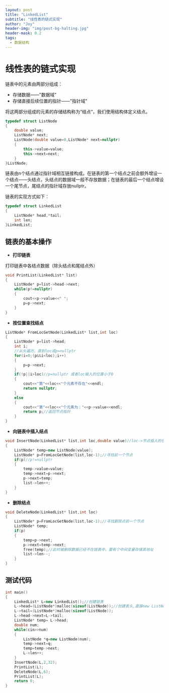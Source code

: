 ```yaml
---
layout: post
title: "LinkedList"
subtitle: "线性表的链式实现"
author: "Joy"
header-img: "img/post-bg-halting.jpg"
header-mask: 0.2
tags:
  - 数据结构
---
```


# 线性表的链式实现

链表中的元素由两部分组成：

- 存储数据——"数据域"
- 存储直接后续位置的指针——"指针域"

将这两部分组成的元素的存储结构称为“结点“，我们使用结构体定义结点。

```c++
typedef struct ListNode
{
    double value;
    ListNode* next;
    ListNode(double value=0,ListNode* next=nullptr)
    {
        this->value=value;
        this->next=next;
    }
}ListNode;
```

链表由n个结点通过指针域相互链接构成。在链表的第一个结点之前会额外增设一个结点——头结点，头结点的数据域一般不存放数据；在链表的最后一个结点增设一个尾节点，尾结点的指针域存放nullptr。

链表的实现方式如下：

```c++
typedef struct LinkedList
{
    ListNode* head,*tail;
    int len;
}LinkedList;
```

## 链表的基本操作

- **打印链表**

打印链表中各结点数据（除头结点和尾结点外）

```c++
void PrintList(LinkedList* list)
{
    ListNode* p=list->head->next;
    while(p!=nullptr)
    {
        cout<<p->value<<" ";
        p=p->next;
    }
}
```

- **按位置查找结点**

```c++
ListNode* FromLocGetNode(LinkedList* list,int loc)
{
    ListNode* p=list->head;
    int i;
    //从头遍历，直到loc或p=nullptr
    for(i=0;(p&&i<loc);i++)
    {
        p=p->next;
    }
    if(!p||i>loc)//p=nullptr 或者loc输入的位置小于0
    {
        cout<<"第"<<loc<<"个元素不存在"<<endl;
        return nullptr;
    }
    else
    {
        cout<<"第"<<loc<<"个元素为："<<p->value<<endl;
        return p;//返回节点指针
    }
}
```

- **向链表中插入结点**

```c++
void InsertNode(LinkedList* list,int loc,double value)//loc->节点插入的位置
{
    ListNode* temp=new ListNode(value);
    ListNode* p=FromLocGetNode(list,loc-1);//寻找前一个节点
    if(p)//p!=nullptr
    {
        temp->value=value;
        temp->next=p->next;
        p->next=temp;
        list->len++;
    }
}
```

- **删除结点**

```c++
void DeleteNode(LinkedList* list,int loc)
{
    ListNode* p=FromLocGetNode(list,loc-1);//寻找删除点前一个节点
    ListNode* temp;
    if(p)
    {
        temp=p->next;
        p->next=temp->next;
        free(temp);//此时被删除数据已经不在链表中，要有个中间变量存储其地址
        list->len--;
    }
}
```

## 测试代码

```c++
int main()
{
    LinkedList* L=new LinkedList();//创建链表
    L->head=(ListNode*)malloc(sizeof(ListNode));//创建表头,直接new ListNode(),表头将会存入数据
    L->tail=(ListNode*)malloc(sizeof(ListNode));
    L->head->next=L->tail;
    ListNode* temp= L->head;
    double num;
    while(cin>>num)
    {
        ListNode *q=new ListNode(num);
        temp->next=q;
        temp=temp->next;
        L->len++;
    }
    InsertNode(L,2,32);
    PrintList(L);
    DeleteNode(L,6);
    PrintList(L);
    return 0;
}
```


